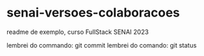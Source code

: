 # senai-versoes-colaboracoes

readme de exemplo, curso FullStack SENAI 2023

lembrei do commando: git commit
lembrei do comando: git status
